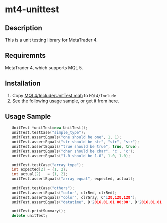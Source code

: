 mt4-unittest
===============

Description
-------------

This is a unit testing library for MetaTrader 4.

Requiremnts
-------------

MetaTrader 4, which supports MQL 5.

Installation
--------------

1. Copy [MQL4/Include/UnitTest.mqh](https://github.com/undeadmouse/mt4-unittest/blob/master/MQL4/Include/UnitTest.mqh) to ``MQL4/Include``
1. See the following usage sample, or get it from [here](https://raw.github.com/micclly/mt4-unittest/master/MQL4/Samples/TestExpert.mq4).

Usage Sample
--------------

```cpp
   UnitTest *unitTest=new UnitTest();
   unitTest.testCase("simple_type");
   unitTest.assertEquals("one should be one", 1, 1);
   unitTest.assertEquals("str should be str", "str", "str");
   unitTest.assertEquals("true should be true", true, true);
   unitTest.assertEquals("char should be char", 'c', 'c');
   unitTest.assertEquals("1.0 should be 1.0", 1.0, 1.0);

   unitTest.testCase("array_type");
   int expected[2] = {1, 2};
   int actual[2]   = {1, 2};
   unitTest.assertEquals("array equal", expected, actual);
   
   unitTest.testCase("others");
   unitTest.assertEquals("color", clrRed, clrRed);
   unitTest.assertEquals("color", clrGray, C'128,128,128');
   unitTest.assertEquals("datatime", D'2016.01.01 00:00', D'2016.01.01 00:00:00');

   unitTest.printSummary();
   delete unitTest;
```

